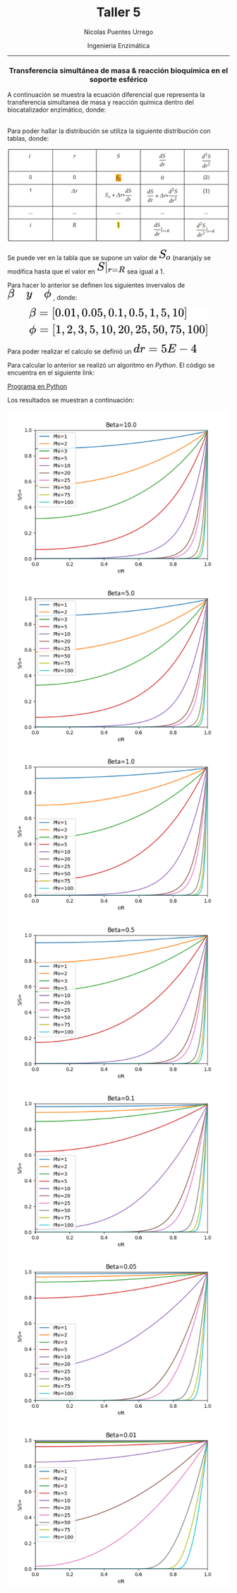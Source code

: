 <h1 align="center">Taller 5</h1>
<p align="center">Nicolas Puentes Urrego</p>
<p align="center">Ingenieria Enzimática</p>

---

<h3 align="center">Transferencia simultánea de masa & reacción bioquímica en el soporte esférico</h1>
A continuación se muestra la ecuación diferencial que representa la transferencia simultanea de masa y reacción química dentro del biocatalizador enzimático, donde:

<!-- $$
\begin{equation}\tag{1}
\frac{d^{2} S}{dr^{2}} +\frac{dS}{dr}\frac{2}{r} -\phi ^{2}\frac{\beta *S}{\beta +S} =0
\end{equation}
$$ --> 
<div align="center"><img style="background: white;" src="svg\BmqQnjNriH.svg"></div>

Para poder hallar la distribución se utiliza la siguiente distribución con tablas, donde: 
<div align="center"><img style="background: white;" src="svg\Screenshot_1.png"></div>

Se puede ver en la tabla que se supone un valor de <span align="center"><img style="background: white;" src="svg\qll8hwB79R.svg"></span> (naranja)y se modifica hasta que el valor en <span align="center"><img style="background: white;" src="svg\24HlDziO7A.svg"></span> sea igual a 1.

Para hacer lo anterior se definen los siguientes invervalos de <span align="center"><img style="background: white;" src="svg\NG6Wf3CbzN.svg"></span> , donde:

<div align="center"><img style="background: white;" src="svg\XJB38zhhJI.svg"></div>

Para poder realizar el calculo se definió un <span align="center"><img style="background: white;" src="svg\WrAgk89JJb.svg"></span>

Para calcular lo anterior se realizó un algoritmo en *Python*. El código se
encuentra en el siguiente link:

[Programa en Python](SvsR.py)

Los resultados se muestran a continuación:

![beta=10](Images/Beta-10.0.png)
![beta=10](Images/Beta-5.0.png)
![beta=10](Images/Beta-1.0.png)
![beta=10](Images/Beta-0.5.png)
![beta=10](Images/Beta-0.1.png)
![beta=10](Images/Beta-0.05.png)
![beta=10](Images/Beta-0.01.png)
